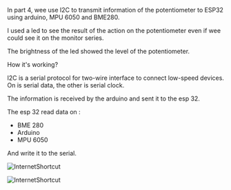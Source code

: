 In part 4, wee use I2C to transmit information of the  potentiometer to ESP32 using arduino, MPU 6050 and BME280.

I used a led to see the result of the action on the potentiometer even if wee could see it on the monitor series.

The brightness of the led showed the level of the potentiometer.

How it's working?

I2C is a serial protocol for two-wire interface to connect low-speed devices.
On is serial data, the other is serial clock.

The information is received by the arduino and sent it to the esp 32.

The esp 32 read data on :
- BME 280 
- Arduino 
- MPU 6050 

And write it to the serial.

![InternetShortcut](URL=https://github.com/institut-galilee/NASTA/blob/master/TP/TP3/4/part4-2.jpeg)

![InternetShortcut](URL=https://github.com/institut-galilee/NASTA/blob/master/TP/TP3/4/part4-1.jpeg)
